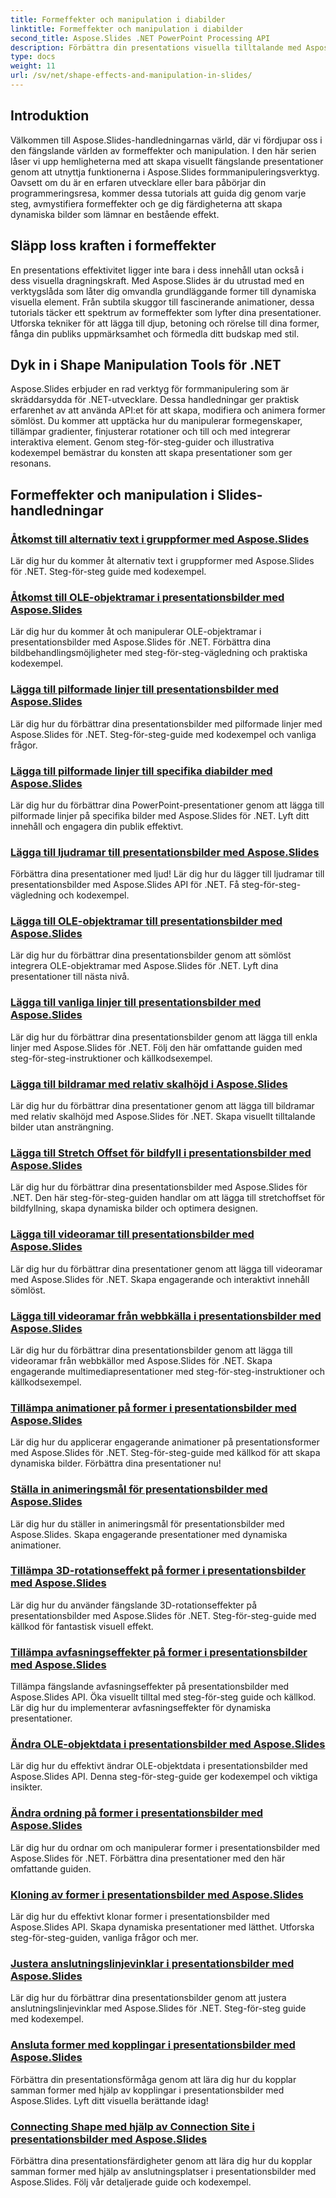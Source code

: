 ```yaml
---
title: Formeffekter och manipulation i diabilder
linktitle: Formeffekter och manipulation i diabilder
second_title: Aspose.Slides .NET PowerPoint Processing API
description: Förbättra din presentations visuella tilltalande med Aspose.Slides-handledningar om formeffekter och manipulation. Lär dig hur du skapar fantastiska bilder med hjälp av formeffekter, animationer och mer.
type: docs
weight: 11
url: /sv/net/shape-effects-and-manipulation-in-slides/
---
```


## Introduktion

Välkommen till Aspose.Slides-handledningarnas värld, där vi fördjupar oss i den fängslande världen av formeffekter och manipulation. I den här serien låser vi upp hemligheterna med att skapa visuellt fängslande presentationer genom att utnyttja funktionerna i Aspose.Slides formmanipuleringsverktyg. Oavsett om du är en erfaren utvecklare eller bara påbörjar din programmeringsresa, kommer dessa tutorials att guida dig genom varje steg, avmystifiera formeffekter och ge dig färdigheterna att skapa dynamiska bilder som lämnar en bestående effekt.

## Släpp loss kraften i formeffekter

En presentations effektivitet ligger inte bara i dess innehåll utan också i dess visuella dragningskraft. Med Aspose.Slides är du utrustad med en verktygslåda som låter dig omvandla grundläggande former till dynamiska visuella element. Från subtila skuggor till fascinerande animationer, dessa tutorials täcker ett spektrum av formeffekter som lyfter dina presentationer. Utforska tekniker för att lägga till djup, betoning och rörelse till dina former, fånga din publiks uppmärksamhet och förmedla ditt budskap med stil.

## Dyk in i Shape Manipulation Tools för .NET

Aspose.Slides erbjuder en rad verktyg för formmanipulering som är skräddarsydda för .NET-utvecklare. Dessa handledningar ger praktisk erfarenhet av att använda API:et för att skapa, modifiera och animera former sömlöst. Du kommer att upptäcka hur du manipulerar formegenskaper, tillämpar gradienter, finjusterar rotationer och till och med integrerar interaktiva element. Genom steg-för-steg-guider och illustrativa kodexempel bemästrar du konsten att skapa presentationer som ger resonans.

## Formeffekter och manipulation i Slides-handledningar
### [Åtkomst till alternativ text i gruppformer med Aspose.Slides](./accessing-alt-text-group-shapes/)
Lär dig hur du kommer åt alternativ text i gruppformer med Aspose.Slides för .NET. Steg-för-steg guide med kodexempel.
### [Åtkomst till OLE-objektramar i presentationsbilder med Aspose.Slides](./accessing-ole-object-frames/)
Lär dig hur du kommer åt och manipulerar OLE-objektramar i presentationsbilder med Aspose.Slides för .NET. Förbättra dina bildbehandlingsmöjligheter med steg-för-steg-vägledning och praktiska kodexempel.
### [Lägga till pilformade linjer till presentationsbilder med Aspose.Slides](./adding-arrow-shaped-lines/)
Lär dig hur du förbättrar dina presentationsbilder med pilformade linjer med Aspose.Slides för .NET. Steg-för-steg-guide med kodexempel och vanliga frågor.
### [Lägga till pilformade linjer till specifika diabilder med Aspose.Slides](./adding-arrow-lines-to-specific-slides/)
Lär dig hur du förbättrar dina PowerPoint-presentationer genom att lägga till pilformade linjer på specifika bilder med Aspose.Slides för .NET. Lyft ditt innehåll och engagera din publik effektivt.
### [Lägga till ljudramar till presentationsbilder med Aspose.Slides](./adding-audio-frames/)
Förbättra dina presentationer med ljud! Lär dig hur du lägger till ljudramar till presentationsbilder med Aspose.Slides API för .NET. Få steg-för-steg-vägledning och kodexempel.
### [Lägga till OLE-objektramar till presentationsbilder med Aspose.Slides](./adding-ole-object-frames/)
Lär dig hur du förbättrar dina presentationsbilder genom att sömlöst integrera OLE-objektramar med Aspose.Slides för .NET. Lyft dina presentationer till nästa nivå.
### [Lägga till vanliga linjer till presentationsbilder med Aspose.Slides](./adding-plain-lines/)
Lär dig hur du förbättrar dina presentationsbilder genom att lägga till enkla linjer med Aspose.Slides för .NET. Följ den här omfattande guiden med steg-för-steg-instruktioner och källkodsexempel.
### [Lägga till bildramar med relativ skalhöjd i Aspose.Slides](./adding-picture-frames-relative-scale/)
Lär dig hur du förbättrar dina presentationer genom att lägga till bildramar med relativ skalhöjd med Aspose.Slides för .NET. Skapa visuellt tilltalande bilder utan ansträngning.
### [Lägga till Stretch Offset för bildfyll i presentationsbilder med Aspose.Slides](./adding-stretch-offset-image-fill/)
Lär dig hur du förbättrar dina presentationsbilder med Aspose.Slides för .NET. Den här steg-för-steg-guiden handlar om att lägga till stretchoffset för bildfyllning, skapa dynamiska bilder och optimera designen.
### [Lägga till videoramar till presentationsbilder med Aspose.Slides](./adding-video-frames/)
Lär dig hur du förbättrar dina presentationer genom att lägga till videoramar med Aspose.Slides för .NET. Skapa engagerande och interaktivt innehåll sömlöst.
### [Lägga till videoramar från webbkälla i presentationsbilder med Aspose.Slides](./adding-video-frames-from-web-source/)
Lär dig hur du förbättrar dina presentationsbilder genom att lägga till videoramar från webbkällor med Aspose.Slides för .NET. Skapa engagerande multimediapresentationer med steg-för-steg-instruktioner och källkodsexempel.
### [Tillämpa animationer på former i presentationsbilder med Aspose.Slides](./applying-animations-to-shapes/)
Lär dig hur du applicerar engagerande animationer på presentationsformer med Aspose.Slides för .NET. Steg-för-steg-guide med källkod för att skapa dynamiska bilder. Förbättra dina presentationer nu!
### [Ställa in animeringsmål för presentationsbilder med Aspose.Slides](./setting-animation-targets-shapes/)
Lär dig hur du ställer in animeringsmål för presentationsbilder med Aspose.Slides. Skapa engagerande presentationer med dynamiska animationer.
### [Tillämpa 3D-rotationseffekt på former i presentationsbilder med Aspose.Slides](./applying-3d-rotation-effect-shapes/)
Lär dig hur du använder fängslande 3D-rotationseffekter på presentationsbilder med Aspose.Slides för .NET. Steg-för-steg-guide med källkod för fantastisk visuell effekt.
### [Tillämpa avfasningseffekter på former i presentationsbilder med Aspose.Slides](./applying-bevel-effects-shapes/)
Tillämpa fängslande avfasningseffekter på presentationsbilder med Aspose.Slides API. Öka visuellt tilltal med steg-för-steg guide och källkod. Lär dig hur du implementerar avfasningseffekter för dynamiska presentationer.
### [Ändra OLE-objektdata i presentationsbilder med Aspose.Slides](./changing-ole-object-data/)
Lär dig hur du effektivt ändrar OLE-objektdata i presentationsbilder med Aspose.Slides API. Denna steg-för-steg-guide ger kodexempel och viktiga insikter.
### [Ändra ordning på former i presentationsbilder med Aspose.Slides](./changing-order-shapes/)
Lär dig hur du ordnar om och manipulerar former i presentationsbilder med Aspose.Slides för .NET. Förbättra dina presentationer med den här omfattande guiden.
### [Kloning av former i presentationsbilder med Aspose.Slides](./cloning-shapes/)
Lär dig hur du effektivt klonar former i presentationsbilder med Aspose.Slides API. Skapa dynamiska presentationer med lätthet. Utforska steg-för-steg-guiden, vanliga frågor och mer.
### [Justera anslutningslinjevinklar i presentationsbilder med Aspose.Slides](./adjusting-connector-line-angles/)
Lär dig hur du förbättrar dina presentationsbilder genom att justera anslutningslinjevinklar med Aspose.Slides för .NET. Steg-för-steg guide med kodexempel.
### [Ansluta former med kopplingar i presentationsbilder med Aspose.Slides](./connecting-shapes-using-connectors/)
Förbättra din presentationsförmåga genom att lära dig hur du kopplar samman former med hjälp av kopplingar i presentationsbilder med Aspose.Slides. Lyft ditt visuella berättande idag!
### [Connecting Shape med hjälp av Connection Site i presentationsbilder med Aspose.Slides](./connecting-shape-using-connection-site/)
Förbättra dina presentationsfärdigheter genom att lära dig hur du kopplar samman former med hjälp av anslutningsplatser i presentationsbilder med Aspose.Slides. Följ vår detaljerade guide och kodexempel.